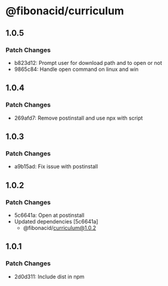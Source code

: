# @fibonacid/curriculum

## 1.0.5

### Patch Changes

- b823d12: Prompt user for download path and to open or not
- 9865c84: Handle open command on linux and win

## 1.0.4

### Patch Changes

- 269afd7: Remove postinstall and use npx with script

## 1.0.3

### Patch Changes

- a9b15ad: Fix issue with postinstall

## 1.0.2

### Patch Changes

- 5c6641a: Open at postinstall
- Updated dependencies [5c6641a]
  - @fibonacid/curriculum@1.0.2

## 1.0.1

### Patch Changes

- 2d0d311: Include dist in npm
